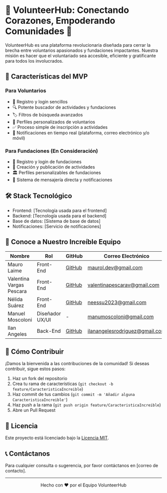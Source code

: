 # 🌟 VolunteerHub: Conectando Corazones, Empoderando Comunidades 🤝

VolunteerHub es una plataforma revolucionaria diseñada para cerrar la brecha entre voluntarios apasionados y fundaciones impactantes. Nuestra misión es hacer que el voluntariado sea accesible, eficiente y gratificante para todos los involucrados.

## 🚀 Características del MVP

### Para Voluntarios
- 📝 Registro y login sencillos
- 🔍 Potente buscador de actividades y fundaciones
- 🏷️ Filtros de búsqueda avanzados
- 👤 Perfiles personalizados de voluntarios
- ✅ Proceso simple de inscripción a actividades
- 🔔 Notificaciones en tiempo real (plataforma, correo electrónico y/o móvil)

### Para Fundaciones (En Consideración)
- 🏢 Registro y login de fundaciones
- 📅 Creación y publicación de actividades
- 🏛️ Perfiles personalizables de fundaciones
- 📨 Sistema de mensajería directa y notificaciones

## 🛠️ Stack Tecnológico

- Frontend: [Tecnología usada para el frontend]
- Backend: [Tecnología usada para el backend]
- Base de datos: [Sistema de base de datos]
- Notificaciones: [Servicio de notificaciones]

## 👥 Conoce a Nuestro Increíble Equipo

| Nombre | Rol | GitHub | Correo Electrónico |
|--------|-----|--------|---------------------|
| Mauro Laime | Front-End | [GitHub](https://github.com/mauro-l) | maurol.dev@gmail.com |
| Valentina Vargas Pescara | Front-End | [GitHub](https://github.com/valentinavargasp) | valentinapescarav@gmail.com |
| Nélida Suárez | Front-End | [GitHub](https://github.com/NelidaSuarez) | neessu2023@gmail.com |
| Manuel Moscoloni | Diseñador UX/UI | - | manumoscoloni@gmail.com |
| Ilan Angeles | Back-End | [GitHub](https://github.com/ilanangelesrodriguez) | ilanangelesrodriguez@gmail.com |

## 🌈 Cómo Contribuir

¡Damos la bienvenida a las contribuciones de la comunidad! Si deseas contribuir, sigue estos pasos:

1. Haz un fork del repositorio
2. Crea tu rama de características (`git checkout -b feature/CaracteristicaIncreible`)
3. Haz commit de tus cambios (`git commit -m 'Añadir alguna CaracteristicaIncreible'`)
4. Haz push a la rama (`git push origin feature/CaracteristicaIncreible`)
5. Abre un Pull Request

## 📜 Licencia

Este proyecto está licenciado bajo la [Licencia MIT](LICENSE.md).

## 📞 Contáctanos

Para cualquier consulta o sugerencia, por favor contáctanos en [correo de contacto].

---

<p align="center">Hecho con ❤️ por el Equipo VolunteerHub</p>